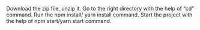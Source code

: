 Download the zip file, unzip it.
Go to the right directory with the help of “cd” command.
Run the npm install/ yarn install command.
Start the project with the help of npm start/yarn start command.
